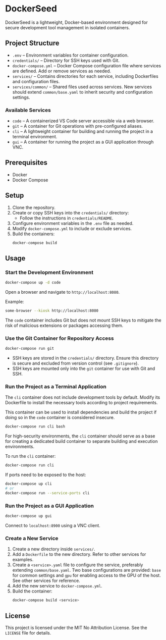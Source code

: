 # DockerSeed

DockerSeed is a lightweight, Docker-based environment designed for secure development tool management in isolated containers.

## Project Structure

- `.env` – Environment variables for container configuration.
- `credentials/` – Directory for SSH keys used with Git.
- `docker-compose.yml` – Docker Compose configuration file where services are defined. Add or remove services as needed.
- `services/` – Contains directories for each service, including Dockerfiles and configuration files.
- `services/common/` – Shared files used across services. New services should extend `common/base.yaml` to inherit security and configuration settings.

### Available Services

- `code` – A containerized VS Code server accessible via a web browser.
- `git` – A container for Git operations with pre-configured aliases.
- `cli` – A lightweight container for building and running the project in a terminal environment.
- `gui` – A container for running the project as a GUI application through VNC.

## Prerequisites

- Docker
- Docker Compose

## Setup

1. Clone the repository.
2. Create or copy SSH keys into the `credentials/` directory:
   - Follow the instructions in `credentials/README`.
3. Configure environment variables in the `.env` file as needed.
4. Modify `docker-compose.yml` to include or exclude services.
5. Build the containers:
   ```bash
   docker-compose build
   ```

## Usage

### Start the Development Environment

```bash
docker-compose up -d code
```

Open a browser and navigate to `http://localhost:8080`.

Example:

```bash
some-browser --kiosk http://localhost:8080
```

The `code` container includes Git but does not mount SSH keys to mitigate the risk of malicious extensions or packages accessing them.

### Use the Git Container for Repository Access

```bash
docker-compose run git
```

- SSH keys are stored in the `credentials/` directory. Ensure this directory is secure and excluded from version control (see `.gitignore`).
- SSH keys are mounted only into the `git` container for use with Git and SSH.

### Run the Project as a Terminal Application

The `cli` container does not include development tools by default. Modify its Dockerfile to install the necessary tools according to project requirements.

This container can be used to install dependencies and build the project if doing so in the `code` container is considered insecure.

```bash
docker-compose run cli bash
```

For high-security environments, the `cli` container should serve as a base for creating a dedicated build container to separate building and execution environments.

To run the `cli` container:

```bash
docker-compose run cli
```

If ports need to be exposed to the host:

```bash
docker-compose up cli
# or
docker-compose run --service-ports cli
```

### Run the Project as a GUI Application

```bash
docker-compose up gui
```

Connect to `localhost:8900` using a VNC client.

### Create a New Service

1. Create a new directory inside `services/`.
2. Add a `Dockerfile` to the new directory. Refer to other services for examples.
3. Create a `<service>.yaml` file to configure the service, preferably extending `common/base.yaml`. Two base configurations are provided: `base` for common settings and `gpu` for enabling access to the GPU of the host. See other services for reference.
4. Add the new service to `docker-compose.yml`.
5. Build the container:
   ```bash
   docker-compose build <service>
   ```

## License

This project is licensed under the MIT No Attribution License.
See the `LICENSE` file for details.
